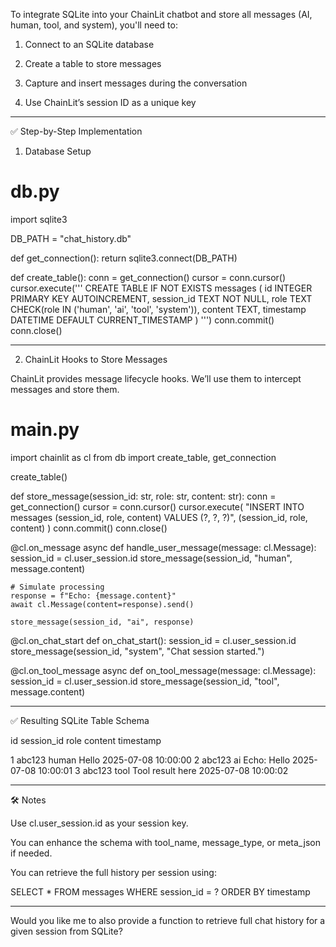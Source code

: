 To integrate SQLite into your ChainLit chatbot and store all messages (AI, human, tool, and system), you'll need to:

1. Connect to an SQLite database


2. Create a table to store messages


3. Capture and insert messages during the conversation


4. Use ChainLit’s session ID as a unique key




---

✅ Step-by-Step Implementation

1. Database Setup

# db.py
import sqlite3

DB_PATH = "chat_history.db"

def get_connection():
    return sqlite3.connect(DB_PATH)

def create_table():
    conn = get_connection()
    cursor = conn.cursor()
    cursor.execute('''
        CREATE TABLE IF NOT EXISTS messages (
            id INTEGER PRIMARY KEY AUTOINCREMENT,
            session_id TEXT NOT NULL,
            role TEXT CHECK(role IN ('human', 'ai', 'tool', 'system')),
            content TEXT,
            timestamp DATETIME DEFAULT CURRENT_TIMESTAMP
        )
    ''')
    conn.commit()
    conn.close()


---

2. ChainLit Hooks to Store Messages

ChainLit provides message lifecycle hooks. We’ll use them to intercept messages and store them.

# main.py
import chainlit as cl
from db import create_table, get_connection

create_table()

def store_message(session_id: str, role: str, content: str):
    conn = get_connection()
    cursor = conn.cursor()
    cursor.execute(
        "INSERT INTO messages (session_id, role, content) VALUES (?, ?, ?)",
        (session_id, role, content)
    )
    conn.commit()
    conn.close()

@cl.on_message
async def handle_user_message(message: cl.Message):
    session_id = cl.user_session.id
    store_message(session_id, "human", message.content)

    # Simulate processing
    response = f"Echo: {message.content}"
    await cl.Message(content=response).send()

    store_message(session_id, "ai", response)

@cl.on_chat_start
def on_chat_start():
    session_id = cl.user_session.id
    store_message(session_id, "system", "Chat session started.")

@cl.on_tool_message
async def on_tool_message(message: cl.Message):
    session_id = cl.user_session.id
    store_message(session_id, "tool", message.content)


---

✅ Resulting SQLite Table Schema

id	session_id	role	content	timestamp

1	abc123	human	Hello	2025-07-08 10:00:00
2	abc123	ai	Echo: Hello	2025-07-08 10:00:01
3	abc123	tool	Tool result here	2025-07-08 10:00:02



---

🛠 Notes

Use cl.user_session.id as your session key.

You can enhance the schema with tool_name, message_type, or meta_json if needed.

You can retrieve the full history per session using:


SELECT * FROM messages WHERE session_id = ? ORDER BY timestamp


---

Would you like me to also provide a function to retrieve full chat history for a given session from SQLite?
